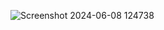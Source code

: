 ![Screenshot 2024-06-08 124738](https://github.com/BhushanBhale2000/Complete-MERN-Stack/assets/128677568/174d54ef-e59b-4544-a5a2-16e42575857b)
